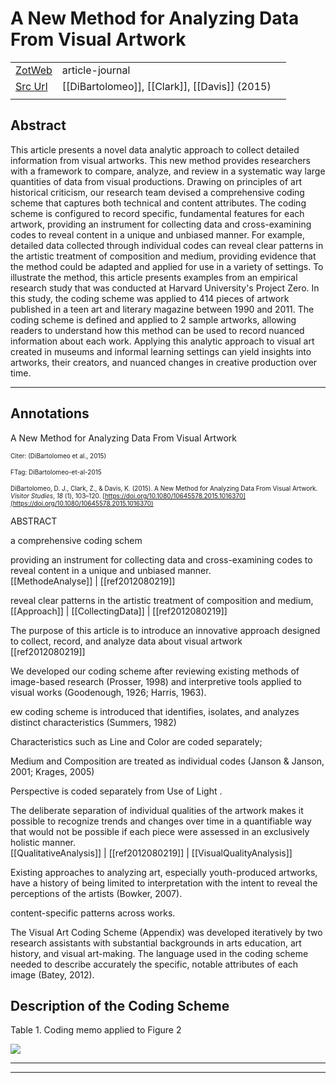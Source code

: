 
# A New Method for Analyzing Data From Visual Artwork



|       |       |       |
|  ---  |  ---  |  ---  |
|   [ZotWeb](http://zotero.org/users/180474/items/MB4XBYTU)    | article-journal      |       |
|   [Src Url](https://doi.org/10.1080/10645578.2015.1016370)    |  [[DiBartolomeo]], [[Clark]], [[Davis]] (2015)     |       |
|       |       |       |


## Abstract

This article presents a novel data analytic approach to collect detailed information from visual artworks. This new method provides researchers with a framework to compare, analyze, and review in a systematic way large quantities of data from visual productions. Drawing on principles of art historical criticism, our research team devised a comprehensive coding scheme that captures both technical and content attributes. The coding scheme is configured to record specific, fundamental features for each artwork, providing an instrument for collecting data and cross-examining codes to reveal content in a unique and unbiased manner. For example, detailed data collected through individual codes can reveal clear patterns in the artistic treatment of composition and medium, providing evidence that the method could be adapted and applied for use in a variety of settings. To illustrate the method, this article presents examples from an empirical research study that was conducted at Harvard University's Project Zero. In this study, the coding scheme was applied to 414 pieces of artwork published in a teen art and literary magazine between 1990 and 2011. The coding scheme is defined and applied to 2 sample artworks, allowing readers to understand how this method can be used to record nuanced information about each work. Applying this analytic approach to visual art created in museums and informal learning settings can yield insights into artworks, their creators, and nuanced changes in creative production over time.

----

## Annotations

A New Method for Analyzing Data From Visual Artwork



<font size=-3>Citer: (DiBartolomeo et al., 2015)

FTag: DiBartolomeo-et-al-2015

DiBartolomeo, D. J., Clark, Z., & Davis, K. (2015). A New Method for Analyzing Data From Visual Artwork. _Visitor Studies_, _18_ (1), 103–120. [https://doi.org/10.1080/10645578.2015.1016370](https://doi.org/10.1080/10645578.2015.1016370)</font>



ABSTRACT



a comprehensive coding schem



providing an instrument for collecting data and cross-examining codes to reveal content in a unique and unbiased manner.  
[[MethodeAnalyse]] | [[ref2012080219]] 





reveal clear patterns in the artistic treatment of composition and medium,  
[[Approach]] | [[CollectingData]] | [[ref2012080219]] 





The purpose of this article is to introduce an innovative approach designed to collect, record, and analyze data about visual artwork  
[[ref2012080219]] 





We developed our coding scheme after reviewing existing methods of image-based research (Prosser, 1998) and interpretive tools applied to visual works (Goodenough, 1926; Harris, 1963).



ew coding scheme is introduced that identifies, isolates, and analyzes distinct characteristics (Summers, 1982)



Characteristics such as Line and Color are coded separately;



Medium and Composition are treated as individual codes (Janson & Janson, 2001; Krages, 2005)







Perspective is coded separately from Use of Light .



The deliberate separation of individual qualities of the artwork makes it possible to recognize trends and changes over time in a quantifiable way that would not be possible if each piece were assessed in an exclusively holistic manner.  
[[QualitativeAnalysis]] | [[ref2012080219]] | [[VisualQualityAnalysis]] 





Existing approaches to analyzing art, especially youth-produced artworks, have a history of being limited to interpretation with the intent to reveal the perceptions of the artists (Bowker, 2007).



content-specific patterns across works.



The Visual Art Coding Scheme (Appendix) was developed iteratively by two research assistants with substantial backgrounds in arts education, art history, and visual art-making. The language used in the coding scheme needed to describe accurately the specific, notable attributes of each image (Batey, 2012).







Description of the Coding Scheme
--------------------------------



Table 1. Coding memo applied to Figure 2





![](1Fu4TuCB9hP2g1aFpEJU.png)






----

----

